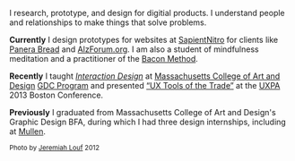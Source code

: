 <p class="large center-text about-text">I research, prototype, and design for digitial products. I understand people and relationships to make things that solve problems.</p>

<p><b>Currently</b> I design prototypes for websites at <a href="http://www.sapient.com/en-us/sapientnitro.html" title="SapientNitro.com">SapientNitro</a> for clients like <a href="https://www.panerabread.com/" title="PaneraBread.com">Panera Bread</a> and <a href="http://alzforum.org/" title="AlzForum.org">AlzForum.org</a>.  I am also a student of mindfulness meditation and a practitioner of the <a title="baconmethod.com" href="http://baconmethod.com/">Bacon Method</a>.</p>

<p><b>Recently</b> I taught <a href="/ixd-course" title="Interaction Design (CDGD330) Course Syllabus"><em>Interaction Design</em></a> at <a href="http://www.massart.edu/" title="MassArt.edu">Massachusetts College of Art and Design</a> <a href="http://www.massart.edu/admissions/design_certificate_students/graphic_design_certificate.html">GDC Program</a> and presented <a href="http://www.slideshare.net/willmillar/tools-of-the-trade-23245862" title='SlideShare - "UX Tools of the Trade" by Will Millar'>&ldquo;UX Tools of the Trade&rdquo;</a> at the <a href="http://uxpaboston.org/" title="User Experience Professionals Association - UXPAboston.org">UXPA</a> 2013 Boston Conference.</p>

<p><b>Previously</b> I graduated from Massachusetts College of Art and Design's Graphic Design BFA, during which I had three design internships, including at <a href="http://www.mullen.com/" title="Mullen.com">Mullen</a>.</p>

<p class="center-text"><small>Photo by <a href="http://jeremiahlouf.com/">Jeremiah Louf</a> 2012</small></p>

<!-- 

I was also part of the winning <a href="http://blog.echonest.com/post/44300889363/echo-run-takes-jogging-apps-to-the-next-level" title='EchoNext Blog - "EchoRun Takes Jogging Apps to the Next Level"'>team</a> at the 2013 Tufts/Evernote Hackathon.

 -->
